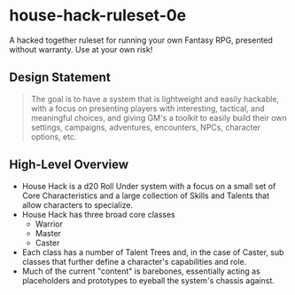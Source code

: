 # house-hack-ruleset-0e

A hacked together ruleset for running your own Fantasy RPG, presented without warranty. Use at your own risk!

## Design Statement

> The goal is to have a system that is lightweight and easily hackable, with a focus on presenting players with interesting, tactical, and meaningful choices, and giving GM's a toolkit to easily build their own settings, campaigns, adventures, encounters, NPCs, character options, etc.

## High-Level Overview

* House Hack is a d20 Roll Under system with a focus on a small set of Core Characteristics and a large collection of Skills and Talents that allow characters to specialize.
* House Hack has three broad core classes
	* Warrior
	* Master
	* Caster
* Each class has a number of Talent Trees and, in the case of Caster, sub classes that further define a character's capabilities and role.
* Much of the current "content" is barebones, essentially acting as placeholders and prototypes to eyeball the system's chassis against.
